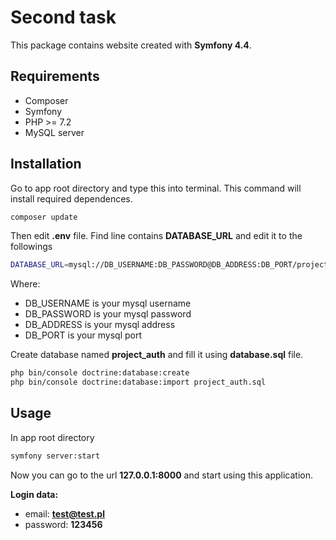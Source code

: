 # Second task

This package contains website created with **Symfony 4.4**.

## Requirements
- Composer
- Symfony
- PHP >= 7.2
- MySQL server

## Installation

Go to app root directory and type this into terminal. This command will install required dependences.

```bash
composer update
```
Then edit **.env** file. Find line contains **DATABASE_URL** and edit it to the followings

```bash
DATABASE_URL=mysql://DB_USERNAME:DB_PASSWORD@DB_ADDRESS:DB_PORT/project_auth?serverVersion=5.7
```
Where: 
- DB_USERNAME is your mysql username
- DB_PASSWORD is your mysql password
- DB_ADDRESS is your mysql address
- DB_PORT is your mysql port

Create database named **project_auth** and fill it using **database.sql** file.

```bash
php bin/console doctrine:database:create
php bin/console doctrine:database:import project_auth.sql
```

## Usage

In app root directory

```bash
symfony server:start
```
Now you can go to the url **127.0.0.1:8000** and start using this application.

**Login data:**
- email: **test@test.pl**
- password: **123456**
